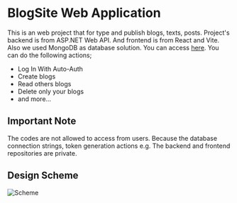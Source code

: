 # BlogSite Web Application

This is an web project that for type and publish blogs, texts, posts. Project's backend is from ASP.NET Web API. And frontend is from React and Vite. Also we used MongoDB as database solution. You can access [here](https://blog-web-frontend-three.vercel.app/). You can do the following actions; 

- Log In With Auto-Auth
- Create blogs
- Read others blogs
- Delete only your blogs
- and more...

## <strong> Important Note</strong>
The codes are not allowed to access from users. Because the database connection strings, token generation actions e.g. The backend and frontend repositories are private.

## Design Scheme
![Scheme](https://github.com/user-attachments/assets/7695b1d5-ec62-485c-9746-eae34f5bcc42)
